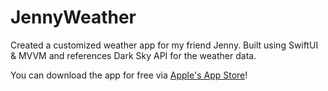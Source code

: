 # JennyWeather

Created a customized weather app for my friend Jenny. Built using SwiftUI & MVVM and references Dark Sky API for the weather data. 

You can download the app for free via [Apple's App Store](https://apps.apple.com/ph/app/the-jenny-weather-app/id1501000627)!
